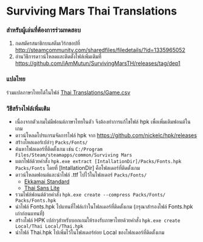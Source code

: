 # Surviving Mars Thai Translations
### สำหรับผู้เล่นที่ต้องการร่วมทดสอบ
1. กดสมัครสมาชิกบนสตีมเวิร์กชอปที่ http://steamcommunity.com/sharedfiles/filedetails/?id=1335965052
2. อ่านวิธีการดาวน์โหลดและติดตั้งไฟล์เพิ่มเติมที่ https://github.com/iAmMutun/SurvivingMarsTH/releases/tag/dep1

### แปลไทย
ร่วมแปลภาษาไทยได้ในไฟล์ [Thai Translations/Game.csv](Thai%20Translations/Game.csv)

### วิธีสร้างไฟล์เพิ่มเติม
* เนื่องจากตัวเกมไม่มีฟอนต์ภาษาไทยในตัว จึงต้องทำการแก้ไขไฟล์ hpk เพื่อเพิ่มเติมฟอนต์ในเกม
* ดาวน์โหลดโปรแกรมจัดการไฟล์ hpk จาก https://github.com/nickelc/hpk/releases
* สร้างโหลเดอร์เปล่าๆ `Packs/Fonts/`
* ค้นหาโฟลเดอร์ที่ติดตั้งเกม เช่น `C:/Program Files/Steam/steamapps/common/Surviving Mars`
* แตกไฟล์ด้วยคำสั่ง `hpk.exe extract [IntallationDir]/Packs/Fonts.hpk Packs/Fonts` โดยที่ [IntallationDir] คือโฟลเดอร์ที่ติดตั้งเกม
* ดาวน์โหลดฟอนต์และนำไฟล์ .ttf ไปไว้ในโฟลเดอร์ `Packs/Fonts/`
    * [Ekkamai Standard](http://www.f0nt.com/release/ekkamai-standard/)
    * [Thai Sans Lite](http://www.f0nt.com/release/thai-sans-lite/)
* รวมไฟล์ฟอนต์ด้วยคำสั่ง `hpk.exe create --compress Packs/Fonts/ Packs/Fonts.hpk`
* นำไฟล์ Fonts.hpk ไปแทนที่ไฟล์เก่าในโฟลเดอร์ที่ติดตั้งเกม (กรุณาสำรองไฟล์ Fonts.hpk เก่าก่อนแทนที่)
* สร้างไฟล์ HPK เปล่าๆสำหรับบอกเกมให้รองรับภาษาไทยด้วยคำสั่ง `hpk.exe create Local/Thai Local/Thai.hpk`
* นำไฟล์ Thai.hpk ไปเพิ่มไว้ในโฟลเดอร์ย่อย Local ของโฟลเดอร์ที่ติดตั้งเกม
